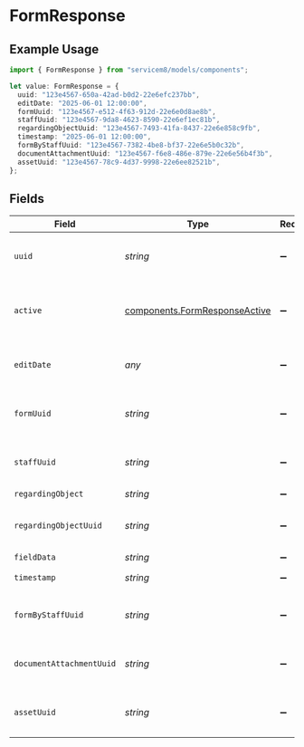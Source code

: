 # FormResponse

## Example Usage

```typescript
import { FormResponse } from "servicem8/models/components";

let value: FormResponse = {
  uuid: "123e4567-650a-42ad-b0d2-22e6efc237bb",
  editDate: "2025-06-01 12:00:00",
  formUuid: "123e4567-e512-4f63-912d-22e6e0d8ae8b",
  staffUuid: "123e4567-9da8-4623-8590-22e6ef1ec81b",
  regardingObjectUuid: "123e4567-7493-41fa-8437-22e6e858c9fb",
  timestamp: "2025-06-01 12:00:00",
  formByStaffUuid: "123e4567-7382-4be8-bf37-22e6e5b0c32b",
  documentAttachmentUuid: "123e4567-f6e8-486e-879e-22e6e56b4f3b",
  assetUuid: "123e4567-78c9-4d37-9998-22e6ee82521b",
};
```

## Fields

| Field                                                                          | Type                                                                           | Required                                                                       | Description                                                                    | Example                                                                        |
| ------------------------------------------------------------------------------ | ------------------------------------------------------------------------------ | ------------------------------------------------------------------------------ | ------------------------------------------------------------------------------ | ------------------------------------------------------------------------------ |
| `uuid`                                                                         | *string*                                                                       | :heavy_minus_sign:                                                             | Unique identifier for this record                                              | 123e4567-650a-42ad-b0d2-22e6efc237bb                                           |
| `active`                                                                       | [components.FormResponseActive](../../models/components/formresponseactive.md) | :heavy_minus_sign:                                                             | Record active/deleted flag.  Valid values are [0,1]                            |                                                                                |
| `editDate`                                                                     | *any*                                                                          | :heavy_minus_sign:                                                             | Timestamp at which record was last modified                                    | 2025-06-01 12:00:00                                                            |
| `formUuid`                                                                     | *string*                                                                       | :heavy_minus_sign:                                                             | N/A                                                                            | 123e4567-e512-4f63-912d-22e6e0d8ae8b                                           |
| `staffUuid`                                                                    | *string*                                                                       | :heavy_minus_sign:                                                             | N/A                                                                            | 123e4567-9da8-4623-8590-22e6ef1ec81b                                           |
| `regardingObject`                                                              | *string*                                                                       | :heavy_minus_sign:                                                             | N/A                                                                            |                                                                                |
| `regardingObjectUuid`                                                          | *string*                                                                       | :heavy_minus_sign:                                                             | N/A                                                                            | 123e4567-7493-41fa-8437-22e6e858c9fb                                           |
| `fieldData`                                                                    | *string*                                                                       | :heavy_minus_sign:                                                             | N/A                                                                            |                                                                                |
| `timestamp`                                                                    | *string*                                                                       | :heavy_minus_sign:                                                             | N/A                                                                            | 2025-06-01 12:00:00                                                            |
| `formByStaffUuid`                                                              | *string*                                                                       | :heavy_minus_sign:                                                             | N/A                                                                            | 123e4567-7382-4be8-bf37-22e6e5b0c32b                                           |
| `documentAttachmentUuid`                                                       | *string*                                                                       | :heavy_minus_sign:                                                             | N/A                                                                            | 123e4567-f6e8-486e-879e-22e6e56b4f3b                                           |
| `assetUuid`                                                                    | *string*                                                                       | :heavy_minus_sign:                                                             | N/A                                                                            | 123e4567-78c9-4d37-9998-22e6ee82521b                                           |